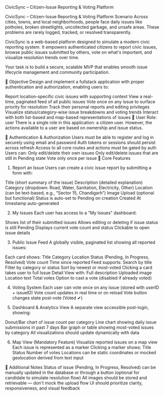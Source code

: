 CivicSync – Citizen-Issue Reporting & Voting Platform

CivicSync – Citizen-Issue Reporting & Voting Platform
Scenario
Across cities, towns, and local neighborhoods, people face daily issues like potholes, broken streetlights, uncollected garbage, and unsafe areas. These problems are rarely logged, tracked, or resolved transparently.

CivicSync is a web-based platform designed to simulate a modern civic reporting system. It empowers authenticated citizens to report civic issues, browse public issues submitted by others, vote on what's important, and visualize resolution trends over time.

Your task is to build a secure, scalable MVP that enables smooth issue lifecycle management and community participation.

🎯 Objective
Design and implement a fullstack application with proper authentication and authorization, enabling users to:

Report location-specific civic issues with supporting context
View a real-time, paginated feed of all public issues
Vote once on any issue to surface priority for resolution
Track their personal reports and editing privileges
Visualize status/category-wise issue breakdowns and voting trends
Interact with both list-based and map-based representations of issues
👥 User Role: user
There is a single role in this application: a citizen user. However, the actions available to a user are based on ownership and issue status.

🔐 Authentication & Authorization
Users must be able to register and log in securely using email and password
Auth tokens or sessions should persist across refresh
Access to all core routes and actions must be gated by auth
Users can:
Only edit/delete their own issues
Only edit/delete issues that are still in Pending state
Vote only once per issue
📝 Core Features

1. Report an Issue
   Users can create a civic issue report by submitting a form with:

Title (short summary of the issue)
Description (detailed explanation)
Category (dropdown: Road, Water, Sanitation, Electricity, Other)
Location (can be text-based, e.g., “Sector 15, Chandigarh”)
Image Upload (optional but functional)
Status is auto-set to Pending on creation
Created At timestamp auto-generated

2. My Issues
   Each user has access to a "My Issues" dashboard:

Shows list of their submitted issues
Allows editing or deleting if issue status is still Pending
Displays current vote count and status
Clickable to open issue details

3. Public Issue Feed
   A globally visible, paginated list showing all reported issues:

Each card shows:
Title
Category
Location
Status (Pending, In Progress, Resolved)
Vote count
Time since reported
Feed supports:
Search by title
Filter by category or status
Sort by newest or most-voted
Clicking a card takes user to full Issue Detail View with:
Full description
Uploaded image
Location text
Total votes
Option to cast a vote (disabled if already voted)

4. Voting System
   Each user can vote once on any issue (stored with userID + issueID)
   Vote count updates in real time or on reload
   Vote button changes state post-vote (Voted ✔)

5. Dashboard & Analytics View
   A separate view accessible post-login, showing:

Donut/Bar chart of issue count per category
Line chart showing daily issue submissions in past 7 days
Bar graph or table showing most-voted issues by category
All visualizations should update dynamically with data

6. Map View (Mandatory Feature)
   Visualize reported issues on a map view
   Each issue is represented as a marker
   Clicking a marker shows:
   Title
   Status
   Number of votes
   Locations can be static coordinates or mocked geolocation derived from text input

🧪 Additional Notes
Status of issue (Pending, In Progress, Resolved) can be manually updated in the database or through a button (optional for candidate to simulate resolution flow)
All images should be stored and retrievable — don't mock the upload flow
UI should prioritize clarity, responsiveness, and visual feedback
